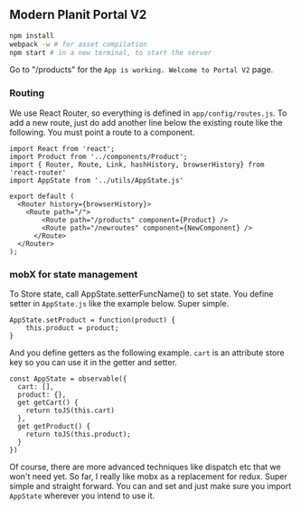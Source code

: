 ## Modern Planit Portal V2
```bash
npm install
webpack -w # for asset compilation
npm start # in a new terminal, to start the server
```
Go to "/products" for the `App is working. Welcome to Portal V2` page.

### Routing
We use React Router, so everything is defined in `app/config/routes.js`. To add a new route, just do add another line below the existing route like the following. You must point a route to a component.
```es2015
import React from 'react';
import Product from '../components/Product';
import { Router, Route, Link, hashHistory, browserHistory} from 'react-router'
import AppState from '../utils/AppState.js'

export default (
  <Router history={browserHistory}>
    <Route path="/">
	    <Route path="/products" component={Product} />
	    <Route path="/newroutes" component={NewComponent} />
	  </Route>
  </Router>
);
```

### mobX for state management

To Store state, call AppState.setterFuncName() to set state. You define setter in `AppState.js` like the example below. Super simple.
```es2015
AppState.setProduct = function(product) {
	this.product = product;
}
```

And you define getters as the following example. `cart` is an attribute store key so you can use it in the getter and setter.
```
const AppState = observable({
  cart: [],
  product: {},
  get getCart() {
    return toJS(this.cart)
  },
  get getProduct() {
    return toJS(this.product);
  }
})
```
Of course, there are more advanced techniques like dispatch etc that we won't need yet. So far, I really like mobx as a replacement for redux. Super simple and straight forward. You can and set and just make sure you import `AppState` wherever you intend to use it.

